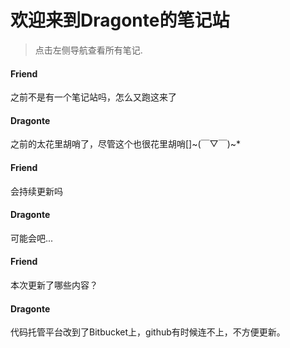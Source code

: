 # 欢迎来到Dragonte的笔记站

> 点击左侧导航查看所有笔记.

<!-- chat:start -->
<!-- title:你好世界 -->

#### **Friend**

之前不是有一个笔记站吗，怎么又跑这来了

#### **Dragonte**

之前的太花里胡哨了，尽管这个也很花里胡哨[]~(￣▽￣)~*

#### **Friend**

会持续更新吗

#### **Dragonte**

可能会吧...

#### **Friend**

本次更新了哪些内容？

#### **Dragonte**

代码托管平台改到了Bitbucket上，github有时候连不上，不方便更新。

<!-- chat:end -->
